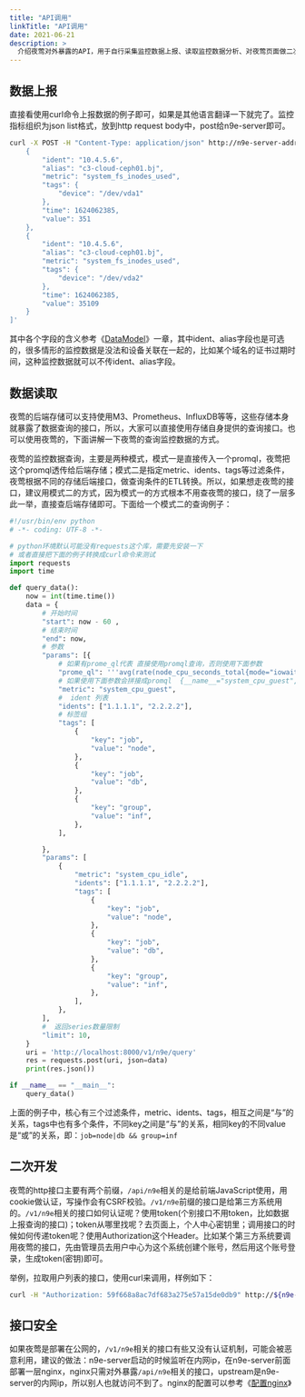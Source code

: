 ```yaml
---
title: "API调用"
linkTitle: "API调用"
date: 2021-06-21
description: >
  介绍夜莺对外暴露的API，用于自行采集监控数据上报、读取监控数据分析、对夜莺页面做二次开发等场景。重点讲解监控数据上报、读取的接口，二次开发相关的接口，在http下的router.go里可以找到所有接口，会简略介绍，需要大家自行翻阅代码。
---
```


## 数据上报

直接看使用curl命令上报数据的例子即可，如果是其他语言翻译一下就完了。监控指标组织为json list格式，放到http request body中，post给n9e-server即可。

```bash
curl -X POST -H "Content-Type: application/json" http://n9e-server-address/v1/n9e/push -d '[
    {
        "ident": "10.4.5.6",
        "alias": "c3-cloud-ceph01.bj",
        "metric": "system_fs_inodes_used",
        "tags": {
            "device": "/dev/vda1"
        },
        "time": 1624062385,
        "value": 351
    },
    {
        "ident": "10.4.5.6",
        "alias": "c3-cloud-ceph01.bj",
        "metric": "system_fs_inodes_used",
        "tags": {
            "device": "/dev/vda2"
        },
        "time": 1624062385,
        "value": 35109
    }
]'
```

其中各个字段的含义参考《[DataModel](/docs/appendix/datamodel/)》一章，其中ident、alias字段也是可选的，很多情形的监控数据是没法和设备关联在一起的，比如某个域名的证书过期时间，这种监控数据就可以不传ident、alias字段。


## 数据读取

夜莺的后端存储可以支持使用M3、Prometheus、InfluxDB等等，这些存储本身就暴露了数据查询的接口，所以，大家可以直接使用存储自身提供的查询接口。也可以使用夜莺的，下面讲解一下夜莺的查询监控数据的方式。

夜莺的监控数据查询，主要是两种模式，模式一是直接传入一个promql，夜莺把这个promql透传给后端存储；模式二是指定metric、idents、tags等过滤条件，夜莺根据不同的存储后端接口，做查询条件的ETL转换。所以，如果想走夜莺的接口，建议用模式二的方式，因为模式一的方式根本不用查夜莺的接口，绕了一层多此一举，直接查后端存储即可。下面给一个模式二的查询例子：

```python
#!/usr/bin/env python
# -*- coding: UTF-8 -*-

# python环境默认可能没有requests这个库，需要先安装一下
# 或者直接把下面的例子转换成curl命令来测试
import requests
import time

def query_data():
    now = int(time.time())
    data = {
        # 开始时间
        "start": now - 60 ,
        # 结束时间
        "end": now,
        # 参数
        "params": [{
            # 如果有prome_ql代表 直接使用promql查询，否则使用下面参数
            "prome_ql": '''avg(rate(node_cpu_seconds_total{mode="iowait"}[2m])) by (instance) *100''',
            # 如果使用下面参数会拼接成promql  {__name__="system_cpu_guest",ident=~"1.1.1.1|2.2.2.2",job=~"node|db",group=~"inf"}
            "metric": "system_cpu_guest",
            #  ident 列表
            "idents": ["1.1.1.1", "2.2.2.2"],
            # 标签组
            "tags": [
                {
                    "key": "job",
                    "value": "node",
                },
                {
                    "key": "job",
                    "value": "db",
                },
                {
                    "key": "group",
                    "value": "inf",
                },
            ],

        },
        "params": [
            {
                "metric": "system_cpu_idle",
                "idents": ["1.1.1.1", "2.2.2.2"],
                "tags": [
                    {
                        "key": "job",
                        "value": "node",
                    },
                    {
                        "key": "job",
                        "value": "db",
                    },
                    {
                        "key": "group",
                        "value": "inf",
                    },
                ],
            },
        ],
        #  返回series数量限制
        "limit": 10,
    }
    uri = 'http://localhost:8000/v1/n9e/query'
    res = requests.post(uri, json=data)
    print(res.json())

if __name__ == "__main__":
    query_data()
```

上面的例子中，核心有三个过滤条件，metric、idents、tags，相互之间是“与”的关系，tags中也有多个条件，不同key之间是“与”的关系，相同key的不同value是“或”的关系，即：`job=node|db && group=inf`

## 二次开发

夜莺的http接口主要有两个前缀，`/api/n9e`相关的是给前端JavaScript使用，用cookie做认证，写操作会有CSRF校验。`/v1/n9e`前缀的接口是给第三方系统用的。`/v1/n9e`相关的接口如何认证呢？使用token(个别接口不用token，比如数据上报查询的接口)；token从哪里找呢？去页面上，个人中心密钥里；调用接口的时候如何传递token呢？使用Authorization这个Header。比如某个第三方系统要调用夜莺的接口，先由管理员去用户中心为这个系统创建个账号，然后用这个账号登录，生成token(密钥)即可。

举例，拉取用户列表的接口，使用curl来调用，样例如下：

```bash
curl -H "Authorization: 59f668a8ac7df683a275e57a15de0db9" http://${n9e-server}/v1/n9e/users
```

## 接口安全

如果夜莺是部署在公网的，`/v1/n9e`相关的接口有些又没有认证机制，可能会被恶意利用，建议的做法：n9e-server启动的时候监听在内网ip，在n9e-server前面部署一层nginx，nginx只需对外暴露`/api/n9e`相关的接口，upstream是n9e-server的内网ip，所以别人也就访问不到了。nginx的配置可以参考《[配置nginx](/docs/appendix/nginx/)》


